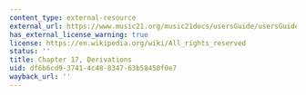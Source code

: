 ```yaml
---
content_type: external-resource
external_url: https://www.music21.org/music21docs/usersGuide/usersGuide_17_derivations.html
has_external_license_warning: true
license: https://en.wikipedia.org/wiki/All_rights_reserved
status: ''
title: Chapter 17, Derivations
uid: df6b6cd9-3741-4c48-8347-63b58450f0e7
wayback_url: ''
---
```

